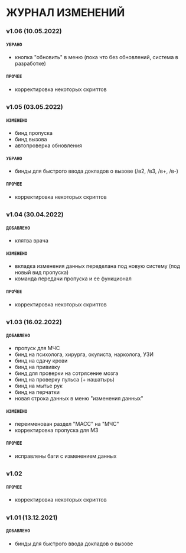 # ЖУРНАЛ ИЗМЕНЕНИЙ


### v1.06 (10.05.2022)
#### `УБРАНО`
- кнопка "обновить" в меню (пока что без обновлений, система в разработке)
#### `ПРОЧЕЕ`
- корректировка некоторых скриптов
##

### v1.05 (03.05.2022)
#### `ИЗМЕНЕНО`
- бинд пропуска
- бинд вызова 
- автопроверка обновления
#### `УБРАНО`
- бинды для быстрого ввода докладов о вызове (/в2, /в3, /в+, /в-)
#### `ПРОЧЕЕ`
- корректировка некоторых скриптов
##

### v1.04 (30.04.2022)
#### `ДОБАВЛЕНО`
- клятва врача
#### `ИЗМЕНЕНО`
- вкладка изменения данных переделана под новую систему (под новый вид пропуска)
- команда передачи пропуска и ее функционал
#### `ПРОЧЕЕ`
- корректировка некоторых скриптов
##

### v1.03 (16.02.2022)
#### `ДОБАВЛЕНО` 
- пропуск для МЧС
- бинд на психолога, хирурга, окулиста, нарколога, УЗИ
- бинд на сдачу крови
- бинд на прививку
- бинд для проверки на сотрясение мозга
- бинд на проверку пульса (+ нашатырь)
- бинд на мытье рук
- бинд на перчатки
- новая строка данных в меню "изменения данных"
#### `ИЗМЕНЕНО`
- переименован раздел "МАСС" на "МЧС"
- корректировка пропуска для МЗ
#### `ПРОЧЕЕ`
- исправлены баги с изменением данных
##

### v1.02
#### `ПРОЧЕЕ`
- корректировка некоторых скриптов
##

### v1.01 (13.12.2021)
#### `ДОБАВЛЕНО`
- бинды для быстрого ввода докладов о вызове
